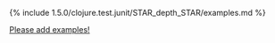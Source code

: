 {% include 1.5.0/clojure.test.junit/STAR_depth_STAR/examples.md %}

[Please add examples!](https://github.com/arrdem/grimoire/edit/master/_includes/1.6.0/clojure.test.junit/STAR_depth_STAR/examples.md)

